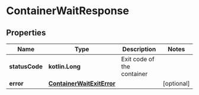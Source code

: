 
# ContainerWaitResponse

## Properties
| Name | Type | Description | Notes |
| ------------ | ------------- | ------------- | ------------- |
| **statusCode** | **kotlin.Long** | Exit code of the container |  |
| **error** | [**ContainerWaitExitError**](ContainerWaitExitError.md) |  |  [optional] |



